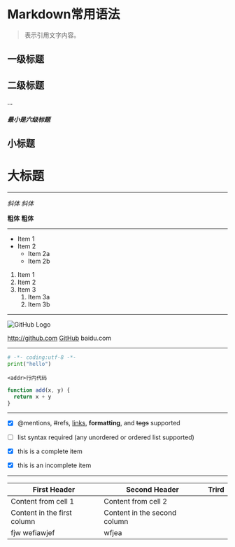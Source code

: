 # Markdown常用语法 #

>表示引用文字内容。

   [^标题]:

## 一级标题 ##

## 二级标题 ##

...

##### 最小是六级标题 #####

小标题
-

大标题
=

---

   [^强调字体]:

*斜体*      _斜体_

**粗体**    __粗体__

---
   [^列表]:
* Item 1
* Item 2
  * Item 2a
  * Item 2b

1. Item 1
2. Item 2
3. Item 3
   1. Item 3a
   2. Item 3b

---
   [^图片和链接]:
[Format]:#(![describe](url))
![GitHub Logo](logo.png)

[x]:自动生成
http://github.com
[GitHub](http://github.com)
baidu.com

---
  [^代码块]:

```python
# -*- coding:utf-8 -*-
print("hello")
```

`<addr>行内代码`

```javascript {.class1 .class .line-numbers}
function add(x, y) {
  return x + y
}
```

---

  [^任务列表]:
- [x] @mentions, #refs, [links](), **formatting**, and <del>tags</del> supported
- [ ] list syntax required (any unordered or ordered list supported)
- [x] this is a complete item

- [x] this is an incomplete item

---
First Header | Second Header | Trird
------------ | ------------- | -
Content from cell 1 | Content from cell 2
Content in the first column | Content in the second column
fjw wefiawjef|wfjea
